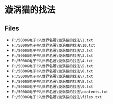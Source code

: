 # 漩涡猫的找法

## Files

- `F:/5000G电子书\世界名著\漩涡猫的找法\1.txt`
- `F:/5000G电子书\世界名著\漩涡猫的找法\10.txt`
- `F:/5000G电子书\世界名著\漩涡猫的找法\2.txt`
- `F:/5000G电子书\世界名著\漩涡猫的找法\3.txt`
- `F:/5000G电子书\世界名著\漩涡猫的找法\4.txt`
- `F:/5000G电子书\世界名著\漩涡猫的找法\5.txt`
- `F:/5000G电子书\世界名著\漩涡猫的找法\6.txt`
- `F:/5000G电子书\世界名著\漩涡猫的找法\7.txt`
- `F:/5000G电子书\世界名著\漩涡猫的找法\8.txt`
- `F:/5000G电子书\世界名著\漩涡猫的找法\9.txt`
- `F:/5000G电子书\世界名著\漩涡猫的找法\contents.txt`
- `F:/5000G电子书\世界名著\漩涡猫的找法\files.txt`
